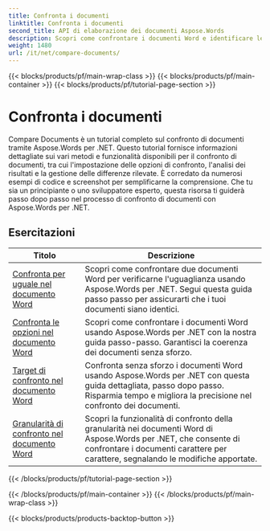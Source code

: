 ```yaml
---
title: Confronta i documenti
linktitle: Confronta i documenti
second_title: API di elaborazione dei documenti Aspose.Words
description: Scopri come confrontare i documenti Word e identificare le differenze utilizzando Aspose.Words per .NET. Sono incluse guide ed esempi pratici.
weight: 1480
url: /it/net/compare-documents/
---
```


{{< blocks/products/pf/main-wrap-class >}}
{{< blocks/products/pf/main-container >}}
{{< blocks/products/pf/tutorial-page-section >}}

# Confronta i documenti


Compare Documents è un tutorial completo sul confronto di documenti tramite Aspose.Words per .NET. Questo tutorial fornisce informazioni dettagliate sui vari metodi e funzionalità disponibili per il confronto di documenti, tra cui l'impostazione delle opzioni di confronto, l'analisi dei risultati e la gestione delle differenze rilevate. È corredato da numerosi esempi di codice e screenshot per semplificarne la comprensione. Che tu sia un principiante o uno sviluppatore esperto, questa risorsa ti guiderà passo dopo passo nel processo di confronto di documenti con Aspose.Words per .NET.

 ## Esercitazioni
| Titolo | Descrizione |
| --- | --- |
| [Confronta per uguale nel documento Word](./compare-for-equal/) | Scopri come confrontare due documenti Word per verificarne l'uguaglianza usando Aspose.Words per .NET. Segui questa guida passo passo per assicurarti che i tuoi documenti siano identici. |
| [Confronta le opzioni nel documento Word](./compare-options/) | Scopri come confrontare i documenti Word usando Aspose.Words per .NET con la nostra guida passo-passo. Garantisci la coerenza dei documenti senza sforzo. |
| [Target di confronto nel documento Word](./comparison-target/) | Confronta senza sforzo i documenti Word usando Aspose.Words per .NET con questa guida dettagliata, passo dopo passo. Risparmia tempo e migliora la precisione nel confronto dei documenti. |
| [Granularità di confronto nel documento Word](./comparison-granularity/) | Scopri la funzionalità di confronto della granularità nei documenti Word di Aspose.Words per .NET, che consente di confrontare i documenti carattere per carattere, segnalando le modifiche apportate. |
{{< /blocks/products/pf/tutorial-page-section >}}

{{< /blocks/products/pf/main-container >}}
{{< /blocks/products/pf/main-wrap-class >}}

{{< blocks/products/products-backtop-button >}}
